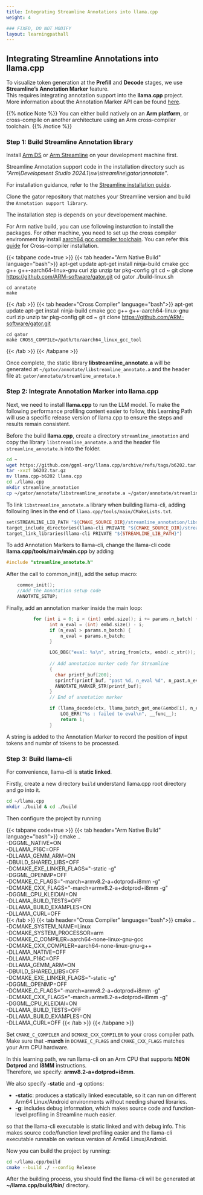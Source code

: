 ```yaml
---
title: Integrating Streamline Annotations into llama.cpp
weight: 4

### FIXED, DO NOT MODIFY
layout: learningpathall
---
```


## Integrating Streamline Annotations into llama.cpp

To visualize token generation at the **Prefill** and **Decode** stages, we use **Streamline’s Annotation Marker** feature.  
This requires integrating annotation support into the **llama.cpp** project.  
More information about the Annotation Marker API can be found [here](https://developer.arm.com/documentation/101816/9-7/Annotate-your-code?lang=en).

{{% notice Note %}}
You can either build natively on an **Arm platform**, or cross-compile on another architecture using an Arm cross-compiler toolchain.
{{% /notice %}}

### Step 1: Build Streamline Annotation library

Install [Arm DS](https://developer.arm.com/Tools%20and%20Software/Arm%20Development%20Studio) or [Arm Streamline](https://developer.arm.com/Tools%20and%20Software/Streamline%20Performance%20Analyzer) on your development machine first.

Streamline Annotation support code in the installation directory such as *"Arm\Development Studio 2024.1\sw\streamline\gator\annotate"*.

For installation guidance, refer to the [Streamline installation guide](https://learn.arm.com/install-guides/streamline/).

Clone the gator repository that matches your Streamline version and build the `Annotation support library`.

The installation step is depends on your developement machine.

For Arm native build, you can use following insturction to install the packages.
For other machine, you need to set up the cross compiler environment by install [aarch64 gcc compiler toolchain](https://developer.arm.com/downloads/-/arm-gnu-toolchain-downloads).
You can refer this [guide](https://learn.arm.com/install-guides/gcc/cross/) for Cross-compiler installation.

{{< tabpane code=true >}}
  {{< tab header="Arm Native Build" language="bash">}}
    apt-get update
    apt-get install ninja-build cmake gcc g++ g++-aarch64-linux-gnu curl zip unzip tar pkg-config git
    cd ~
    git clone https://github.com/ARM-software/gator.git
    cd gator
    ./build-linux.sh

    cd annotate
    make  
  {{< /tab >}}
  {{< tab header="Cross Compiler" language="bash">}}
    apt-get update
    apt-get install ninja-build cmake gcc g++ g++-aarch64-linux-gnu curl zip unzip tar pkg-config git
    cd ~
    git clone https://github.com/ARM-software/gator.git

    cd gator
    make CROSS_COMPILE=/path/to/aarch64_linux_gcc_tool
  {{< /tab >}}
{{< /tabpane >}}

Once complete, the static library **libstreamline_annotate.a** will be generated at `~/gator/annotate/libstreamline_annotate.a` and the header file at: `gator/annotate/streamline_annotate.h`

### Step 2: Integrate Annotation Marker into llama.cpp

Next, we need to install **llama.cpp** to run the LLM model.
To make the following performance profiling content easier to follow, this Learning Path will use a specific release version of llama.cpp to ensure the steps and results remain consistent.

Before the build **llama.cpp**, create a directory `streamline_annotation` and copy the library `libstreamline_annotate.a` and the header file `streamline_annotate.h` into the folder. 

```bash
cd ~
wget https://github.com/ggml-org/llama.cpp/archive/refs/tags/b6202.tar.gz 
tar -xvzf b6202.tar.gz
mv llama.cpp-b6202 llama.cpp
cd ./llama.cpp
mkdir streamline_annotation
cp ~/gator/annotate/libstreamline_annotate.a ~/gator/annotate/streamline_annotate.h streamline_annotation
```

To link `libstreamline_annotate.a` library when building llama-cli, adding following lines in the end of `llama.cpp/tools/main/CMakeLists.txt`.

```makefile
set(STREAMLINE_LIB_PATH "${CMAKE_SOURCE_DIR}/streamline_annotation/libstreamline_annotate.a")
target_include_directories(llama-cli PRIVATE "${CMAKE_SOURCE_DIR}/streamline_annotation")
target_link_libraries(llama-cli PRIVATE "${STREAMLINE_LIB_PATH}")
```

To add Annotation Markers to llama-cli, change the llama-cli code **llama.cpp/tools/main/main.cpp** by adding

```c
#include "streamline_annotate.h" 
```

After the call to common_init(), add the setup macro:

```c
    common_init();
    //Add the Annotation setup code
    ANNOTATE_SETUP;
```

Finally, add an annotation marker inside the main loop:

```c
          for (int i = 0; i < (int) embd.size(); i += params.n_batch) {
                int n_eval = (int) embd.size() - i;
                if (n_eval > params.n_batch) {
                    n_eval = params.n_batch;
                }

                LOG_DBG("eval: %s\n", string_from(ctx, embd).c_str());
	
                // Add annotation marker code for Streamline
                {
                  char printf_buf[200];
                  sprintf(printf_buf, "past %d, n_eval %d", n_past,n_eval );
                  ANNOTATE_MARKER_STR(printf_buf);
                }
                // End of annotation marker 

                if (llama_decode(ctx, llama_batch_get_one(&embd[i], n_eval))) {
                    LOG_ERR("%s : failed to eval\n", __func__);
                    return 1;
                }
```

A string is added to the Annotation Marker to record the position of input tokens and numbr of tokens to be processed.

### Step 3: Build llama-cli

For convenience, llama-cli is **static linked**.

Firstly, create a new directory `build` understand llama.cpp root directory and go into it.

```bash
cd ~/llama.cpp
mkdir ./build & cd ./build
```

Then configure the project by running 

{{< tabpane code=true >}}
  {{< tab header="Arm Native Build" language="bash">}}
    cmake .. \
      -DGGML_NATIVE=ON \
      -DLLAMA_F16C=OFF \
      -DLLAMA_GEMM_ARM=ON \
      -DBUILD_SHARED_LIBS=OFF \
      -DCMAKE_EXE_LINKER_FLAGS="-static -g" \
      -DGGML_OPENMP=OFF \
      -DCMAKE_C_FLAGS="-march=armv8.2-a+dotprod+i8mm -g" \
      -DCMAKE_CXX_FLAGS="-march=armv8.2-a+dotprod+i8mm -g" \
      -DGGML_CPU_KLEIDIAI=ON \
      -DLLAMA_BUILD_TESTS=OFF \
      -DLLAMA_BUILD_EXAMPLES=ON \
      -DLLAMA_CURL=OFF  
  {{< /tab >}}
  {{< tab header="Cross Compiler" language="bash">}}
    cmake .. \
      -DCMAKE_SYSTEM_NAME=Linux \
      -DCMAKE_SYSTEM_PROCESSOR=arm \
      -DCMAKE_C_COMPILER=aarch64-none-linux-gnu-gcc \
      -DCMAKE_CXX_COMPILER=aarch64-none-linux-gnu-g++ \
      -DLLAMA_NATIVE=OFF \
      -DLLAMA_F16C=OFF \
      -DLLAMA_GEMM_ARM=ON \
      -DBUILD_SHARED_LIBS=OFF \
      -DCMAKE_EXE_LINKER_FLAGS="-static -g" \
      -DGGML_OPENMP=OFF \
      -DCMAKE_C_FLAGS="-march=armv8.2-a+dotprod+i8mm -g" \
      -DCMAKE_CXX_FLAGS="-march=armv8.2-a+dotprod+i8mm -g" \
      -DGGML_CPU_KLEIDIAI=ON \
      -DLLAMA_BUILD_TESTS=OFF \
      -DLLAMA_BUILD_EXAMPLES=ON \
      -DLLAMA_CURL=OFF
  {{< /tab >}}
{{< /tabpane >}}


Set `CMAKE_C_COMPILER` and `DCMAKE_CXX_COMPILER` to your cross compiler path. Make sure that **-march** in `DCMAKE_C_FLAGS` and `CMAKE_CXX_FLAGS` matches your Arm CPU hardware. 


In this learning path, we run llama-cli on an Arm CPU that supports **NEON Dotprod** and **I8MM** instructions.  
Therefore, we specify: **armv8.2-a+dotprod+i8mm**.

We also specify **-static** and **-g** options:
- **-static**: produces a statically linked executable, so it can run on different Arm64 Linux/Android environments without needing shared libraries.
- **-g**: includes debug information, which makes source code and function-level profiling in Streamline much easier.  

so that the llama-cli executable is static linked and with debug info. This makes source code/function level profiling easier and the llama-cli executable runnable on various version of Arm64 Linux/Android.

Now you can build the project by running:

```bash
cd ~/llama.cpp/build
cmake --build ./ --config Release
```

After the building process, you should find the llama-cli will be generated at **~/llama.cpp/build/bin/** directory.
